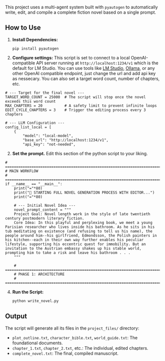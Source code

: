 

This project uses a multi-agent system built with `pyautogen` to automatically write, edit, and compile a complete fiction novel based on a single prompt.

## How to Use

1.  **Install Dependencies:**
    ```
    pip install pyautogen
    ```

2. **Configure settings:**
    This script is set to connect to a local OpenAI-compatible API server running at `http://localhost:1234/v1` which is the default for LM Studio. You can use tools like [LM Studio](https://lmstudio.ai/), [Ollama](https://ollama.com/), or any other OpenAI compatible endpoint, just change the url and add api key as nessecary. You can also set a target word count, number of chapters, etc. 

```
# --- Target for the final novel ---
TARGET_WORD_COUNT = 25000  # The script will stop once the novel exceeds this word count
MAX_CHAPTERS = 20          # A safety limit to prevent infinite loops
EDIT_CYCLE_CHAPTERS = 3    # Trigger the editing process every 3 chapters

# --- LLM Configuration ---
config_list_local = [
    {
        "model": "local-model",
        "base_url": "http://localhost:1234/v1",
        "api_key": "not-needed",
```

2.  **Set the prompt.**
Edit this section of the python script to your liking. 

```
# ======================================================================================
# MAIN WORKFLOW
# ======================================================================================
if __name__ == "__main__":
    print("="*80)
    print("🚀 STARTING FULL NOVEL GENERATION PROCESS WITH EDITOR...")
    print("="*80)

    # --- Initial Novel Idea ---
    novel_prompt_content = """
    Project Goal: Novel length work in the style of late twentieth century postmodern literary fiction. 
    Core Idea: In this playful and perplexing book, we meet a young Parisian researcher who lives inside his bathroom. As he sits in his tub meditating on existence (and refusing to tell us his name), the people around him--his girlfriend, Edmondsson, the Polish painters in his kitchen--each in their own way further enables his peculiar lifestyle, supporting his eccentric quest for immobility. But an invitation to the Austrian embassy shakes up his stable world, prompting him to take a risk and leave his bathroom . . .
    """

    # ======================================================================================
    # PHASE 1: ARCHITECTURE
    # ======================================================================================
```

4.  **Run the Script:**
    ```bash
    python write_novel.py
    ```

## Output

The script will generate all its files in the `project_files/` directory:
-   `plot_outline.txt`, `character_bible.txt`, `world_guide.txt`: The foundational documents.
-   `chapter_1.txt`, `chapter_2.txt`, etc.: The individual, edited chapters.
-   `complete_novel.txt`: The final, compiled manuscript.

